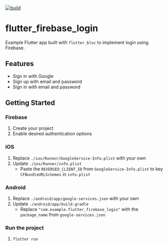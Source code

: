 [![build](https://github.com/felangel/bloc/workflows/build/badge.svg)](https://github.com/felangel/bloc/actions)

# flutter_firebase_login

Example Flutter app built with `flutter_bloc` to implement login using Firebase.

## Features

- Sign in with Google
- Sign up with email and password
- Sign in with email and password

## Getting Started

### Firebase

1. Create your project
2. Enable desired authentication options

### iOS

1. Replace `./ios/Runner/GoogleService-Info.plist` with your own
2. Update `./ios/Runner/info.plist`
   * Paste the `REVERSED_CLIENT_ID` from `GoogleService-Info.plist` to key `CFBundleURLSchemes` in `info.plist`
### Android

1. Replace `./android/app/google-services.json` with your own
2. Update `./android/app/build.gradle` 
   * Replace `"com.example.flutter_firebase_login"` with the `package_name` from `google-services.json`

### Run the project

1. `flutter run`
